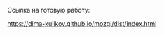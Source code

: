 Ссылка на готовую работу:

https://dima-kulikov.github.io/mozgi/dist/index.html

<!-- https://dima-kulikov.github.io//DM-bonuses-for-video-reviews/ -->

<!-- <img class="img" width="100%" src="gulp.png" alt="11" />



<h1 class="text-center">Gulp </h1>
<h2 class="text-center">Стартовая сборка для верстки</h2>

<p>1. Для работы открываем консоль и даем команду:</p>
<p> <strong>"npm i"</strong> (установка всех пакето в проэкт)</p>
<p>2. Запуск галпа командой:</p>
<p><strong>"gulp"</strong></p>

<p>Под капотом Gulp имеет:</p>
<ul>
  <li>открытие страницы в браузере с html;</li>
  <li>групировка html в один файл, через @@include путь к html, который;
    нужно вставить;</li>
  <li>при ctrl+s сохранение данных и автоперезагрузка страницы;</li>
  <li>scss;</li>
  <li>обработка и перевод scss в стандартный css;</li>
  <li>автопрефиксер;</li>
  <li>групировка медиазапросов(находит все медиазапросы и групирует внизу
    css);</li>
  <li>"cleancss" сжимает css и создает файл min.css(в конечно йпапке css
    файл и min.css);</li>
  <li>сборка js файлов в один;</li>
  <li>создание обычного js файла и min.js;</li>
  <li>оптимизация изображений (уменьшает размер изображения на 40-50%);</li>
  <li>создания (конвертирование) формата изображения WEBp;</li>
  <li>webp html сразу в html подключает данный формат изображений;</li>
  <li>webp в css, все изображения которые в css, ставит формат webp
    (неработает, нужнапроверка!);</li>
  <li>есть файл normalize, (подводит под один стандарт css настройки разных браузеров.); </li>
</ul> -->
